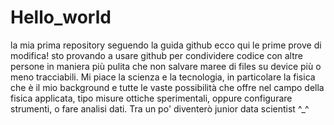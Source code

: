 # Hello_world
la mia prima repository seguendo la guida github
ecco qui le prime prove di modifica! sto provando a usare github per condividere codice con altre persone in maniera più pulita che non salvare maree di files su device più o meno tracciabili. Mi piace la scienza e la tecnologia, in particolare la fisica che è il mio background e tutte le vaste possibilità che offre nel campo della fisica applicata, tipo misure ottiche sperimentali, oppure configurare strumenti, o fare analisi dati. Tra un po' diventerò junior data scientist ^_^
